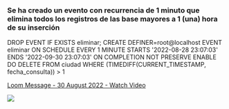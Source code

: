 
<h3>Se ha creado un evento con recurrencia de 1 minuto que elimina todos los registros de las base mayores a 1 (una) hora de su inserción</h3>


DROP EVENT IF EXISTS eliminar; 
CREATE DEFINER=root@localhost EVENT eliminar ON SCHEDULE EVERY 1 MINUTE STARTS '2022-08-28 23:07:03' ENDS '2022-09-30 23:07:03' ON COMPLETION NOT PRESERVE ENABLE DO DELETE FROM ciudad WHERE (TIMEDIFF(CURRENT_TIMESTAMP, fecha_consulta)) > 1



<a href="https://www.loom.com/share/86e9f3b65ac44e76adb7ede54f6fc631">
    <p>Loom Message - 30 August 2022 - Watch Video</p>
    <img style="max-width:300px;" src="https://cdn.loom.com/sessions/thumbnails/86e9f3b65ac44e76adb7ede54f6fc631-with-play.gif">
</a>
